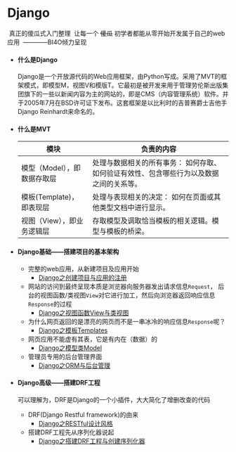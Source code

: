 # Django

​	真正的傻瓜式入门整理
​	让每一个 ~~傻瓜~~ 初学者都能从零开始开发属于自己的web应用
​																																						————BI4O倾力呈现

* #### 什么是Django

  Django是一个开放源代码的Web应用框架，由Python写成。采用了MVT的框架模式，即模型M，视图V和模版T。它最初是被开发来用于管理劳伦斯出版集团旗下的一些以新闻内容为主的网站的，即是CMS（内容管理系统）软件。并于2005年7月在BSD许可证下发布。这套框架是以比利时的吉普赛爵士吉他手Django Reinhardt来命名的。

* #### 什么是MVT

  | 模块                        | 负责的内容                                                   |
  | --------------------------- | ------------------------------------------------------------ |
  | 模型（Model），即数据存取层 | 处理与数据相关的所有事务： 如何存取、如何验证有效性、包含哪些行为以及数据之间的关系等。 |
  | 模板(Template)，即表现层    | 处理与表现相关的决定： 如何在页面或其他类型文档中进行显示。  |
  | 视图（View），即业务逻辑层  | 存取模型及调取恰当模板的相关逻辑。模型与模板的桥梁。         |

* #### Django基础——搭建项目的基本架构

  * 完整的web应用，从新建项目及应用开始
    * [Django之创建项目与应用的注册](https://github.com/BI4O/My_Django/blob/master/Django%E5%9F%BA%E7%A1%80%E7%AC%94%E8%AE%B0/Django%E5%88%9B%E5%BB%BA%E9%A1%B9%E7%9B%AE%E4%B8%8E%E5%BA%94%E7%94%A8%E7%9A%84%E6%B3%A8%E5%86%8C.md)
  * 网站的访问到最终呈现本质是浏览器向服务器发出请求信息`Request`，
    后台的视图函数/类视图`View`对它进行加工，然后向浏览器返回响应信息`Response`的过程
    * [Django之视图函数View与类视图](https://github.com/BI4O/My_Django/blob/master/Django%E5%9F%BA%E7%A1%80%E7%AC%94%E8%AE%B0/Django%E4%B9%8B%E8%A7%86%E5%9B%BE%E5%87%BD%E6%95%B0View%E4%B8%8E%E7%B1%BB%E8%A7%86%E5%9B%BE.md)
  * 为什么网页返回的是漂亮的网页而不是一串冰冷的响应信息`Response`呢？
    * [Django之模板Templates](https://github.com/BI4O/My_Django/blob/master/Django%E5%9F%BA%E7%A1%80%E7%AC%94%E8%AE%B0/Django%E4%B9%8B%E6%A8%A1%E6%9D%BFTemplates.md)
  * 网页应用不能虚有其表，它是有内在（数据）的
    * [Django之模型类Model](https://github.com/BI4O/My_Django/blob/master/Django%E5%9F%BA%E7%A1%80%E7%AC%94%E8%AE%B0/Django%E4%B9%8B%E6%A8%A1%E5%9E%8B%E7%B1%BBModel.md)
  * 管理员专用的后台管理界面
    - [Django之ORM与后台管理](https://github.com/BI4O/My_Django/blob/master/Django%E5%9F%BA%E7%A1%80%E7%AC%94%E8%AE%B0/Django%E4%B9%8BORM%E4%B8%8E%E5%90%8E%E5%8F%B0%E7%AE%A1%E7%90%86.md)
  
* #### Django高级——搭建DRF工程

  可以理解为，DRF是Django的一个小插件，大大简化了增删改查的代码

  * DRF(Django Restful framework)的由来
    - [Django之RESTful设计风格](https://github.com/BI4O/My_Django/blob/master/Django%E5%9F%BA%E7%A1%80%E7%AC%94%E8%AE%B0/Django%E4%B9%8BRESTful%E8%AE%BE%E8%AE%A1%E9%A3%8E%E6%A0%BC.md)
  * 搭建DRF工程先从序列化器说起
    - [Django之搭建DRF工程与创建序列化器](https://github.com/BI4O/My_Django/blob/master/Django%E5%9F%BA%E7%A1%80%E7%AC%94%E8%AE%B0/Django%E4%B9%8B%E6%90%AD%E5%BB%BADRF%E5%B7%A5%E7%A8%8B%E4%B8%8E%E5%88%9B%E5%BB%BA%E5%BA%8F%E5%88%97%E5%8C%96%E5%99%A8.md)

